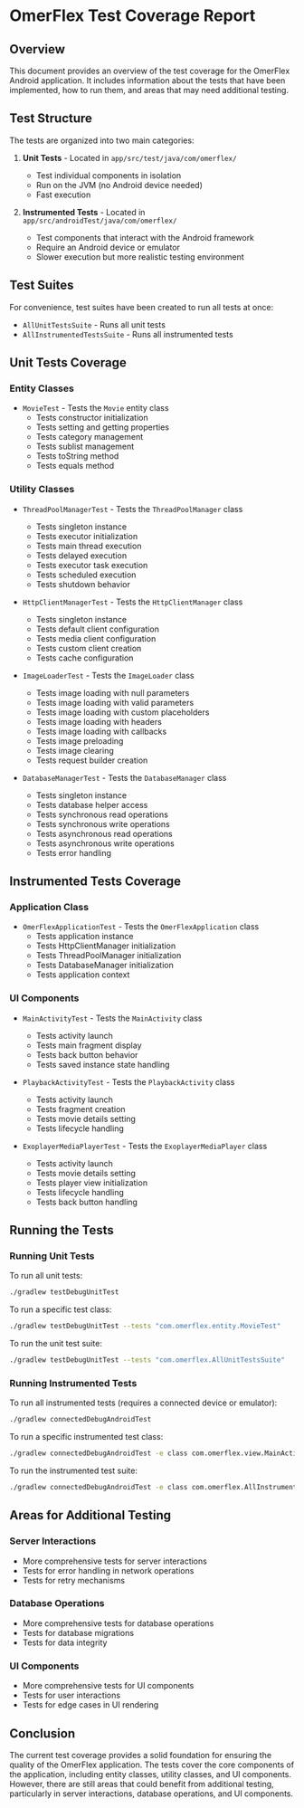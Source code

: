 # OmerFlex Test Coverage Report

## Overview
This document provides an overview of the test coverage for the OmerFlex Android application. It includes information about the tests that have been implemented, how to run them, and areas that may need additional testing.

## Test Structure
The tests are organized into two main categories:

1. **Unit Tests** - Located in `app/src/test/java/com/omerflex/`
   - Test individual components in isolation
   - Run on the JVM (no Android device needed)
   - Fast execution

2. **Instrumented Tests** - Located in `app/src/androidTest/java/com/omerflex/`
   - Test components that interact with the Android framework
   - Require an Android device or emulator
   - Slower execution but more realistic testing environment

## Test Suites
For convenience, test suites have been created to run all tests at once:

- `AllUnitTestsSuite` - Runs all unit tests
- `AllInstrumentedTestsSuite` - Runs all instrumented tests

## Unit Tests Coverage

### Entity Classes
- `MovieTest` - Tests the `Movie` entity class
  - Tests constructor initialization
  - Tests setting and getting properties
  - Tests category management
  - Tests sublist management
  - Tests toString method
  - Tests equals method

### Utility Classes
- `ThreadPoolManagerTest` - Tests the `ThreadPoolManager` class
  - Tests singleton instance
  - Tests executor initialization
  - Tests main thread execution
  - Tests delayed execution
  - Tests executor task execution
  - Tests scheduled execution
  - Tests shutdown behavior

- `HttpClientManagerTest` - Tests the `HttpClientManager` class
  - Tests singleton instance
  - Tests default client configuration
  - Tests media client configuration
  - Tests custom client creation
  - Tests cache configuration

- `ImageLoaderTest` - Tests the `ImageLoader` class
  - Tests image loading with null parameters
  - Tests image loading with valid parameters
  - Tests image loading with custom placeholders
  - Tests image loading with headers
  - Tests image loading with callbacks
  - Tests image preloading
  - Tests image clearing
  - Tests request builder creation

- `DatabaseManagerTest` - Tests the `DatabaseManager` class
  - Tests singleton instance
  - Tests database helper access
  - Tests synchronous read operations
  - Tests synchronous write operations
  - Tests asynchronous read operations
  - Tests asynchronous write operations
  - Tests error handling

## Instrumented Tests Coverage

### Application Class
- `OmerFlexApplicationTest` - Tests the `OmerFlexApplication` class
  - Tests application instance
  - Tests HttpClientManager initialization
  - Tests ThreadPoolManager initialization
  - Tests DatabaseManager initialization
  - Tests application context

### UI Components
- `MainActivityTest` - Tests the `MainActivity` class
  - Tests activity launch
  - Tests main fragment display
  - Tests back button behavior
  - Tests saved instance state handling

- `PlaybackActivityTest` - Tests the `PlaybackActivity` class
  - Tests activity launch
  - Tests fragment creation
  - Tests movie details setting
  - Tests lifecycle handling

- `ExoplayerMediaPlayerTest` - Tests the `ExoplayerMediaPlayer` class
  - Tests activity launch
  - Tests movie details setting
  - Tests player view initialization
  - Tests lifecycle handling
  - Tests back button handling

## Running the Tests

### Running Unit Tests
To run all unit tests:
```bash
./gradlew testDebugUnitTest
```

To run a specific test class:
```bash
./gradlew testDebugUnitTest --tests "com.omerflex.entity.MovieTest"
```

To run the unit test suite:
```bash
./gradlew testDebugUnitTest --tests "com.omerflex.AllUnitTestsSuite"
```

### Running Instrumented Tests
To run all instrumented tests (requires a connected device or emulator):
```bash
./gradlew connectedDebugAndroidTest
```

To run a specific instrumented test class:
```bash
./gradlew connectedDebugAndroidTest -e class com.omerflex.view.MainActivityTest
```

To run the instrumented test suite:
```bash
./gradlew connectedDebugAndroidTest -e class com.omerflex.AllInstrumentedTestsSuite
```

## Areas for Additional Testing

### Server Interactions
- More comprehensive tests for server interactions
- Tests for error handling in network operations
- Tests for retry mechanisms

### Database Operations
- More comprehensive tests for database operations
- Tests for database migrations
- Tests for data integrity

### UI Components
- More comprehensive tests for UI components
- Tests for user interactions
- Tests for edge cases in UI rendering

## Conclusion
The current test coverage provides a solid foundation for ensuring the quality of the OmerFlex application. The tests cover the core components of the application, including entity classes, utility classes, and UI components. However, there are still areas that could benefit from additional testing, particularly in server interactions, database operations, and UI components.